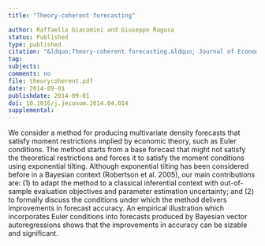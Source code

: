 ```yaml
---
title: "Theory-coherent forecasting"

author: Raffaella Giacomini and Giuseppe Ragusa
status: Published
type: published
citation: "&ldquo;Theory-coherent forecasting.&ldquo; Journal of Econometrics, 182(1):145-155"
tag:
subjects:
comments: no
file: theorycoherent.pdf
date: 2014-09-01
publishdate: 2014-09-01
doi: 10.1016/j.jeconom.2014.04.014
supplemental: 
---
```


We consider a method for producing multivariate density forecasts that satisfy moment restrictions implied by economic theory, such as Euler conditions. The method starts from a base forecast that might not satisfy the theoretical restrictions and forces it to satisfy the moment conditions using exponential tilting. Although exponential tilting has been considered before in a Bayesian context (Robertson et al. 2005), our main contributions are: (1) to adapt the method to a classical inferential context with out-of-sample evaluation objectives and parameter estimation uncertainty; and (2) to formally discuss the conditions under which the method delivers improvements in forecast accuracy. An empirical illustration which incorporates Euler conditions into forecasts produced by Bayesian vector autoregressions shows that the improvements in accuracy can be sizable and significant.